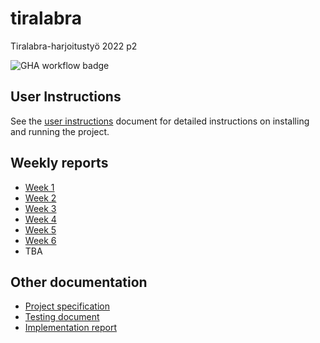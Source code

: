 # tiralabra
Tiralabra-harjoitustyö 2022 p2

![GHA workflow badge](https://github.com/mikkokallio/tiralabra/workflows/pipe/badge.svg)

## User Instructions

See the [user instructions](https://github.com/mikkokallio/tiralabra/blob/main/doc/instructions.md) document for detailed instructions on installing and running the project.

## Weekly reports

* [Week 1](https://github.com/mikkokallio/tiralabra/blob/main/doc/weekly-report-1.md)
* [Week 2](https://github.com/mikkokallio/tiralabra/blob/main/doc/weekly-report-2.md)
* [Week 3](https://github.com/mikkokallio/tiralabra/blob/main/doc/weekly-report-3.md)
* [Week 4](https://github.com/mikkokallio/tiralabra/blob/main/doc/weekly-report-4.md)
* [Week 5](https://github.com/mikkokallio/tiralabra/blob/main/doc/weekly-report-5.md)
* [Week 6](https://github.com/mikkokallio/tiralabra/blob/main/doc/weekly-report-6.md)
* TBA

## Other documentation

* [Project specification](https://github.com/mikkokallio/tiralabra/blob/main/doc/specification.md)
* [Testing document](https://github.com/mikkokallio/tiralabra/blob/main/doc/testing.md)
* [Implementation report](https://github.com/mikkokallio/tiralabra/blob/main/doc/implementation.md)
